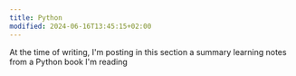 ```yaml
---
title: Python
modified: 2024-06-16T13:45:15+02:00
---
```

At the time of writing, I'm posting in this section a summary learning notes from a Python book I'm reading 
